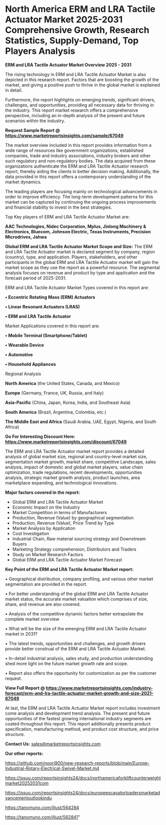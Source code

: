 # North America ERM and LRA Tactile Actuator Market 2025-2031 Comprehensive Growth, Research Statistics, Supply-Demand,  Top Players Analysis

<Strong> ERM and LRA Tactile Actuator Market Overview 2025 - 2031</strong>

The rising technology in ERM and LRA Tactile Actuator Market is also depicted in this research report. Factors that are boosting the growth of the market, and giving a positive push to thrive in the global market is explained in detail.

Furthermore, the report highlights on emerging trends, significant drivers, challenges, and opportunities, providing all necessary data for thriving in the industry. This report market research offers a comprehensive perspective, including an in-depth analysis of the present and future scenarios within the industry.

<strong>Request Sample Report @ <a href=https://www.marketreportsinsights.com/sample/67049>https://www.marketreportsinsights.com/sample/67049</a></strong>

The market overview included in this report provides information from a wide range of resources like government organizations, established companies, trade and industry associations, industry brokers and other such regulatory and non-regulatory bodies. The data acquired from these organizations authenticate the ERM and LRA Tactile Actuator research report, thereby aiding the clients in better decision making. Additionally, the data provided in this report offers a contemporary understanding of the market dynamics.

The leading players are focusing mainly on technological advancements in order to improve efficiency. The long-term development patterns for this market can be captured by continuing the ongoing process improvements and financial stability to invest in the best strategies.

Top Key players of ERM and LRA Tactile Actuator Market are:

<strong>AAC Technologies, Nidec Corporation, Mplus, Jinlong Machinery & Electronics, Bluecom, Johnson Electric, Texas Instruments, Precision Microdrives, Jahwa</strong>

<strong><b>Global ERM and LRA Tactile Actuator Market Scope and Size:</b></strong>
The ERM and LRA Tactile Actuator market is declared segment by company, region (country), type, and application. Players, stakeholders, and other participants in the global ERM and LRA Tactile Actuator market will gain the market scope as they use the report as a powerful resource. The segmental analysis focuses on revenue and product by type and application and the forecast period of 2025-2031.

ERM and LRA Tactile Actuator Market Types covered in this report are:

<strong>• Eccentric Rotating Mass (ERM) Actuators

• Linear Resonant Actuators (LRAS)

• ERM and LRA Tactile Actuator</strong>

Market Applications covered in this report are:

<strong>• Mobile Terminal (Smartphone/Tablet)

• Wearable Device

• Automotive

• Household Appliances</strong> 

Regional Analysis

<strong>North America</strong> (the United States, Canada, and Mexico)

<strong>Europe</strong> (Germany, France, UK, Russia, and Italy)

<strong>Asia-Pacific</strong> (China, Japan, Korea, India, and Southeast Asia)

<strong>South America</strong> (Brazil, Argentina, Colombia, etc.)

<strong>The Middle East and Africa</strong> (Saudi Arabia, UAE, Egypt, Nigeria, and South Africa)

<strong>Go For Interesting Discount Here: <a href=https://www.marketreportsinsights.com/discount/67049>https://www.marketreportsinsights.com/discount/67049</a></strong>

The ERM and LRA Tactile Actuator market report provides a detailed analysis of global market size, regional and country-level market size, segmentation market growth, market share, competitive Landscape, sales analysis, impact of domestic and global market players, value chain optimization, trade regulations, recent developments, opportunities analysis, strategic market growth analysis, product launches, area marketplace expanding, and technological innovations.

<strong><b>Major factors covered in the report:</b></strong>
<ul>
  <li>Global ERM and LRA Tactile Actuator Market </li>
  <li>Economic Impact on the Industry</li>
  <li>Market Competition in terms of Manufacturers</li>
  <li>Production, Revenue (Value) by geographical segmentation</li>
  <li>Production, Revenue (Value), Price Trend by Type</li>
  <li>Market Analysis by Application</li>
  <li>Cost Investigation</li>
  <li>Industrial Chain, Raw material sourcing strategy and Downstream Buyers</li>
  <li>Marketing Strategy comprehension, Distributors and Traders</li>
  <li>Study on Market Research Factors</li>
  <li>Global ERM and LRA Tactile Actuator Market Forecast</li>
</ul>

<strong><b>Key Point of the ERM and LRA Tactile Actuator Market report:</b></strong>

• Geographical distribution, company profiling, and various other market segmentation are provided in the report.

• For better understanding of the global ERM and LRA Tactile Actuator market status, the accurate market valuation which comprises of size, share, and revenue are also covered.

• Analysis of the competitive dynamic factors better extrapolate the complete market overview

• What will be the size of the emerging ERM and LRA Tactile Actuator market in 2031?

• The latest trends, opportunities and challenges, and growth drivers provide better construal of the ERM and LRA Tactile Actuator Market.

• In-detail industrial analysis, sales study, and production understanding shed more light on the future market growth rate and scope.

• Report also offers the opportunity for customization as per the customer request.

<strong><b>View Full Report @ <a href=https://www.marketreportsinsights.com/industry-forecast/erm-and-lra-tactile-actuator-market-growth-and-size-2021-67049>https://www.marketreportsinsights.com/industry-forecast/erm-and-lra-tactile-actuator-market-growth-and-size-2021-67049</a></b></strong>


At last, the ERM and LRA Tactile Actuator Market report includes investment come analysis and development trend analysis. The present and future opportunities of the fastest growing international industry segments are coated throughout this report. This report additionally presents product specification, manufacturing method, and product cost structure, and price structure.

<strong>Contact Us:</strong>
sales@marketreportsinsights.com

<strong>Our other reports:</strong>

<a href=https://github.com/noori900/new-research-reports/blob/main/Europe-Industrial-Rotary-Electrical-Swivel-Market.md>https://github.com/noori900/new-research-reports/blob/main/Europe-Industrial-Rotary-Electrical-Swivel-Market.md</a>

<a href=https://issuu.com/reportsinsights24/docs/northamericaforkliftcounterweightmarket20252031com>https://issuu.com/reportsinsights24/docs/northamericaforkliftcounterweightmarket20252031com</a>

<a href=https://issuu.com/reportsinsights24/docs/europeexcavatorloadersmarketadvancementoutlookindu>https://issuu.com/reportsinsights24/docs/europeexcavatorloadersmarketadvancementoutlookindu</a>

<a href=https://tanomuno.com/illust/564284>https://tanomuno.com/illust/564284</a>

<a href=https://tanomuno.com/illust/562841>https://tanomuno.com/illust/562841</a>"
